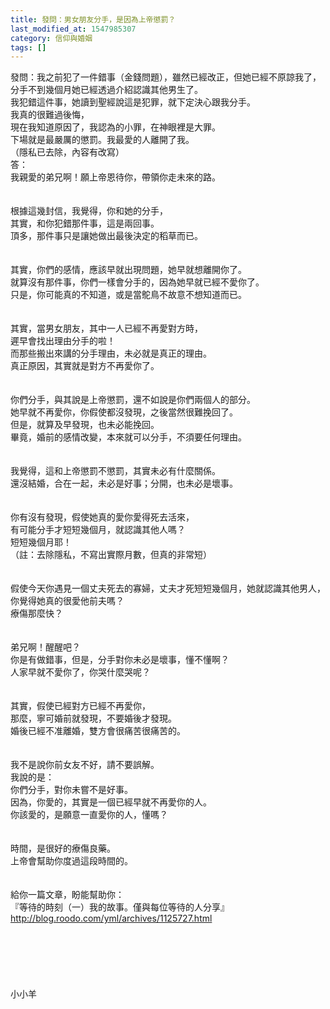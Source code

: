```yaml
---
title: 發問：男女朋友分手，是因為上帝懲罰？
last_modified_at: 1547985307
category: 信仰與婚姻
tags: []
---
```


發問：我之前犯了一件錯事（金錢問題），雖然已經改正，但她已經不原諒我了，<br>分手不到幾個月她已經透過介紹認識其他男生了。<br>我犯錯這件事，她讀到聖經說這是犯罪，就下定決心跟我分手。<br>我真的很難過後悔，<br>現在我知道原因了，我認為的小罪，在神眼裡是大罪。<br>下場就是最嚴厲的懲罰。我最愛的人離開了我。<br>（隱私已去除，內容有改寫）<br><!--more-->答：<br>我親愛的弟兄啊！願上帝恩待你，帶領你走未來的路。<br> <br><br>根據這幾封信，我覺得，你和她的分手，<br>其實，和你犯錯那件事，這是兩回事。<br>頂多，那件事只是讓她做出最後決定的稻草而已。<br><br><br>其實，你們的感情，應該早就出現問題，她早就想離開你了。<br>就算沒有那件事，你們一樣會分手的，因為她早就已經不愛你了。<br>只是，你可能真的不知道，或是當鴕鳥不故意不想知道而已。<br> <br><br>其實，當男女朋友，其中一人已經不再愛對方時，<br>遲早會找出理由分手的啦！<br>而那些搬出來講的分手理由，未必就是真正的理由。<br>真正原因，其實就是對方不再愛你了。<br> <br><br>你們分手，與其說是上帝懲罰，還不如說是你們兩個人的部分。<br>她早就不再愛你，你假使都沒發現，之後當然很難挽回了。<br>但是，就算及早發現，也未必能挽回。<br>畢竟，婚前的感情改變，本來就可以分手，不須要任何理由。<br> <br><br>我覺得，這和上帝懲罰不懲罰，其實未必有什麼關係。<br>還沒結婚，合在一起，未必是好事；分開，也未必是壞事。<br> <br><br>你有沒有發現，假使她真的愛你愛得死去活來，<br>有可能分手才短短幾個月，就認識其他人嗎？<br>短短幾個月耶！<br>（註：去除隱私，不寫出實際月數，但真的非常短）<br> <br><br>假使今天你遇見一個丈夫死去的寡婦，丈夫才死短短幾個月，她就認識其他男人，<br>你覺得她真的很愛他前夫嗎？<br>療傷那麼快？<br> <br><br>弟兄啊！醒醒吧？<br>你是有做錯事，但是，分手對你未必是壞事，懂不懂啊？<br>人家早就不愛你了，你哭什麼哭呢？<br> <br><br>其實，假使已經對方已經不再愛你，<br>那麼，寧可婚前就發現，不要婚後才發現。<br>婚後已經不准離婚，雙方會很痛苦很痛苦的。<br> <br><br>我不是說你前女友不好，請不要誤解。<br>我說的是：<br>你們分手，對你未嘗不是好事。<br>因為，你愛的，其實是一個已經早就不再愛你的人。<br>你該愛的，是願意一直愛你的人，懂嗎？<br> <br><br>時間，是很好的療傷良藥。<br>上帝會幫助你度過這段時間的。<br> <br><br>給你一篇文章，盼能幫助你： <br>『等待的時刻（一）我的故事。僅與每位等待的人分享』<br>http://blog.roodo.com/yml/archives/1125727.html<br><br><br><br><br><br><br>小小羊<br><br><br><br>
